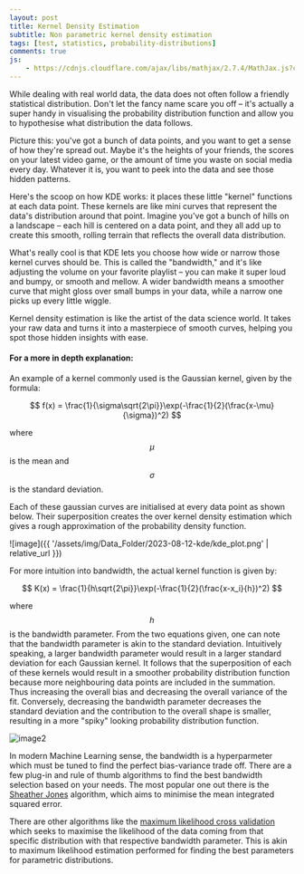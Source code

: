 ```yaml
---
layout: post
title: Kernel Density Estimation
subtitle: Non parametric kernel density estimation
tags: [test, statistics, probability-distributions]
comments: true
js:
    - https://cdnjs.cloudflare.com/ajax/libs/mathjax/2.7.4/MathJax.js?config=TeX-MML-AM_CHTML
---
```


While dealing with real world data, the data does not often follow a friendly statistical distribution. 
Don't let the fancy name scare you off – it's actually a super handy in visualising the probability distribution function 
and allow you to hypothesise what distribution the data follows.

Picture this: you've got a bunch of data points, and you want to get a sense of how they're spread out. 
Maybe it's the heights of your friends, the scores on your latest video game, or the amount of time you waste on social 
media every day. Whatever it is, you want to peek into the data and see those hidden patterns.

Here's the scoop on how KDE works: it places these little "kernel" functions at each data point. These kernels are like 
mini curves that represent the data's distribution around that point. Imagine you've got a bunch of hills on a landscape
– each hill is centered on a data point, and they all add up to create this smooth, rolling terrain that reflects the 
overall data distribution. 

What's really cool is that KDE lets you choose how wide or narrow those kernel curves should be. This is called the 
"bandwidth," and it's like adjusting the volume on your favorite playlist – you can make it super loud and bumpy, or 
smooth and mellow. A wider bandwidth means a smoother curve that might gloss over small bumps in your data, while a 
narrow one picks up every little wiggle.

Kernel density estimation is like the artist of the data science world. It takes your raw data and turns it into a 
masterpiece of smooth curves, helping you spot those hidden insights with ease. 


#### For a more in depth explanation:

An example of a kernel commonly used is the Gaussian kernel, given by the formula:

$$
f(x) = \frac{1}{\sigma\sqrt{2\pi}}\exp(-\frac{1}{2}(\frac{x-\mu}{\sigma})^2)
$$

where $$\mu$$ is the mean and $$\sigma$$ is the standard deviation.

Each of these gaussian curves are initialised at every data point as shown below. Their superposition creates the over 
kernel density estimation which gives a rough approximation of the probability density function. 

![image]({{ '/assets/img/Data_Folder/2023-08-12-kde/kde_plot.png' | relative_url }})

For more intuition into bandwidth, the actual kernel function is given by: 

$$
K(x) = \frac{1}{h\sqrt{2\pi}}\exp(-\frac{1}{2}(\frac{x-x_i}{h})^2)
$$

where $$h$$ is the bandwidth parameter. From the two equations given, one can note that the bandwidth parameter is 
akin to the standard deviation. Intuitively speaking, a larger bandwidth parameter would result in a larger standard 
deviation for each Gaussian kernel. It follows that the superposition of each of these kernels would result in a 
smoother probability distribution function because more neighbouring data points are included in the summation. 
Thus increasing the overall bias and decreasing the overall variance of the fit. Conversely, decreasing the bandwidth 
parameter decreases the standard deviation and the contribution to the overall shape is smaller, resulting in a more 
"spiky" looking probability distribution function. 

![image2](https://upload.wikimedia.org/wikipedia/commons/e/e5/Comparison_of_1D_bandwidth_selectors.png)

In modern Machine Learning sense, the bandwidth is a hyperparmeter which must be tuned to find the perfect bias-variance
trade off. There are a few plug-in and rule of thumb algorithms to find the best bandwidth selection based on your needs.
The most popular one out there is the [Sheather Jones](https://www.jstor.org/stable/2345597) algorithm, which aims to minimise the mean integrated squared error. 

There are other algorithms like the [maximum likelihood cross validation](https://www.sciencedirect.com/science/article/abs/pii/0010480985900060)
which seeks to maximise the likelihood of the data coming from that specific distribution with that respective bandwidth parameter. This is akin to maximum 
likelihood estimation performed for finding the best parameters for parametric distributions. 


